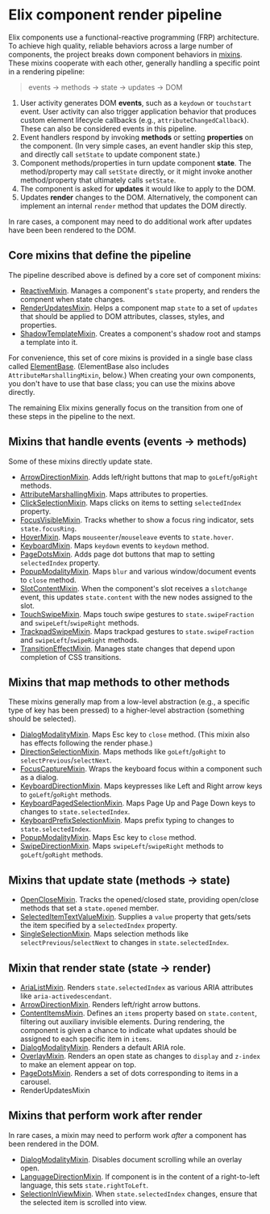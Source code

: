 # Elix component render pipeline

Elix components use a functional-reactive programming (FRP) architecture. To achieve high quality, reliable behaviors across a large number of components, the project breaks down component behaviors in [mixins](mixins). These mixins cooperate with each other, generally handling a specific point in a rendering pipeline:

> events → methods → state → updates → DOM

1. User activity generates DOM **events**, such as a `keydown` or `touchstart` event. User activity can also trigger application behavior that produces custom element lifecycle callbacks (e.g., `attributeChangedCallback`). These can also be considered events in this pipeline.
2. Event handlers respond by invoking **methods** or setting **properties** on the component. (In very simple cases, an event handler skip this step, and directly call `setState` to update component state.)
3. Component methods/properties in turn update component **state**. The method/property may call `setState` directly, or it might invoke another method/property that ultimately calls `setState`.
4. The component is asked for **updates** it would like to apply to the DOM.
5. Updates **render** changes to the DOM. Alternatively, the component can implement an internal `render` method that updates the DOM directly.

In rare cases, a component may need to do additional work after updates have been been rendered to the DOM.


## Core mixins that define the pipeline

The pipeline described above is defined by a core set of component mixins:

* [ReactiveMixin](ReactiveMixin). Manages a component's `state` property, and renders the compnent when state changes.
* [RenderUpdatesMixin](RenderUpdatesMixin). Helps a component map `state` to a set of `updates` that should be applied to DOM attributes, classes, styles, and properties.
* [ShadowTemplateMixin](ShadowTemplateMixin). Creates a component's shadow root and stamps a template into it.

For convenience, this set of core mixins is provided in a single base class called [ElementBase](ElementBase). (ElementBase also includes `AttributeMarshallingMixin`, below.) When creating your own components, you don't have to use that base class; you can use the mixins above directly.

The remaining Elix mixins generally focus on the transition from one of these steps in the pipeline to the next.


## Mixins that handle events (events → methods)

Some of these mixins directly update state.

* [ArrowDirectionMixin](ArrowDirectionMixin). Adds left/right buttons that map to `goLeft`/`goRight` methods.
* [AttributeMarshallingMixin](AttributeMarshallingMixin). Maps attributes to properties.
* [ClickSelectionMixin](ClickSelectionMixin). Maps clicks on items to setting `selectedIndex` property.
* [FocusVisibleMixin](FocusVisibleMixin). Tracks whether to show a focus ring indicator, sets `state.focusRing`.
* [HoverMixin](HoverMixin). Maps `mouseenter`/`mouseleave` events to `state.hover`.
* [KeyboardMixin](KeyboardMixin). Maps `keydown` events to `keydown` method.
* [PageDotsMixin](PageDotsMixin). Adds page dot buttons that map to setting `selectedIndex` property.
* [PopupModalityMixin](PopupModalityMixin). Maps `blur` and various window/document events to `close` method.
* [SlotContentMixin](SlotContentMixin). When the component's slot receives a `slotchange` event, this updates `state.content` with the new nodes assigned to the slot.
* [TouchSwipeMixin](TouchSwipeMixin). Maps touch swipe gestures to `state.swipeFraction` and `swipeLeft`/`swipeRight` methods.
* [TrackpadSwipeMixin](TrackpadSwipeMixin). Maps trackpad gestures to `state.swipeFraction` and `swipeLeft`/`swipeRight` methods.
* [TransitionEffectMixin](TransitionEffectMixin). Manages state changes that depend upon completion of CSS transitions.


## Mixins that map methods to other methods

These mixins generally map from a low-level abstraction (e.g., a specific type of key has been pressed) to a higher-level abstraction (something should be selected).

* [DialogModalityMixin](DialogModalityMixin). Maps Esc key to `close` method. (This mixin also has effects following the render phase.)
* [DirectionSelectionMixin](DirectionSelectionMixin). Maps methods like `goLeft`/`goRight` to `selectPrevious`/`selectNext`.
* [FocusCaptureMixin](FocusCaptureMixin). Wraps the keyboard focus within a component such as a dialog.
* [KeyboardDirectionMixin](KeyboardDirectionMixin). Maps keypresses like Left and Right arrow keys to `goLeft`/`goRight` methods.
* [KeyboardPagedSelectionMixin](KeyboardPagedSelectionMixin). Maps Page Up and Page Down keys to changes to `state.selectedIndex`.
* [KeyboardPrefixSelectionMixin](KeyboardPrefixSelectionMixin). Maps prefix typing to changes to `state.selectedIndex`.
* [PopupModalityMixin](PopupModalityMixin). Maps Esc key to `close` method.
* [SwipeDirectionMixin](SwipeDirectionMixin). Maps `swipeLeft`/`swipeRight` methods to `goLeft`/`goRight` methods.


## Mixins that update state (methods → state)

* [OpenCloseMixin](OpenCloseMixin). Tracks the opened/closed state, providing open/close methods that set a `state.opened` member.
* [SelectedItemTextValueMixin](SelectedItemTextValueMixin). Supplies a `value` property that gets/sets the item specified by a `selectedIndex` property.
* [SingleSelectionMixin](SingleSelectionMixin). Maps selection methods like `selectPrevious`/`selectNext` to changes in `state.selectedIndex`.


## Mixin that render state (state → render)

* [AriaListMixin](AriaListMixin). Renders `state.selectedIndex` as various ARIA attributes like `aria-activedescendant`.
* [ArrowDirectionMixin](ArrowDirectionMixin). Renders left/right arrow buttons.
* [ContentItemsMixin](ContentItemsMixin). Defines an `items` property based on `state.content`, filtering out auxiliary invisible elements. During rendering, the component is given a chance to indicate what updates should be assigned to each specific item in `items`.
* [DialogModalityMixin](DialogModalityMixin). Renders a default ARIA role.
* [OverlayMixin](OverlayMixin). Renders an open state as changes to `display` and `z-index` to make an element appear on top.
* [PageDotsMixin](PageDotsMixin). Renders a set of dots corresponding to items in a carousel.
* RenderUpdatesMixin


## Mixins that perform work after render

In rare cases, a mixin may need to perform work _after_ a component has been rendered in the DOM.

* [DialogModalityMixin](DialogModalityMixin). Disables document scrolling while an overlay open.
* [LanguageDirectionMixin](LanguageDirectionMixin). If component is in the content of a right-to-left language, this sets `state.rightToLeft`.
* [SelectionInViewMixin](SelectionInViewMixin). When `state.selectedIndex` changes, ensure that the selected item is scrolled into view.
